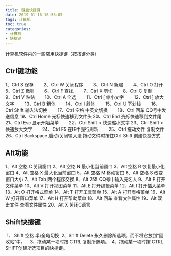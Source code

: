 ```yaml
---
title: 键盘快捷键
date: 2019-01-16 16:53:05
tags: 计算机
toc: true
categories: 
- 计算机
- 快捷键
---
```


计算机软件内的一些常用快捷键（按按键分类）<!--more-->

   ## Ctrl键功能

   1、Ctrl S 保存　　
   2、Ctrl W 关闭程序　　
   3、Ctrl N 新建　　
   4、Ctrl O 打开　　
   5、Ctrl Z 撤销　　
   6、Ctrl F 查找　　
   7、Ctrl X 剪切　　
   8、Ctrl C 复制　　
   9、Ctrl V 粘贴　　
 10、Ctrl A 全选　　
 11、Ctrl [ 缩小文字　　
 12、Ctrl ] 放大文字　　
 13、Ctrl B 粗体　　
 14、Ctrl I 斜体　　
 15、Ctrl U 下划线　　
 16、Ctrl Shift 输入法切换　　
 17、Ctrl 空格 中英文切换　　
 18、Ctrl 回车 QQ号中发送信息
 19、Ctrl Home 光标快速移到文件头
 20、Ctrl End 光标快速移到文件尾
 21、Ctrl Esc 显示开始菜单　　
 22、Ctrl Shift < 快速缩小文字
 23、Ctrl Shift > 快速放大文字　　
 24、Ctrl F5 在IE中强行刷新　　
 25、Ctrl 拖动文件 复制文件
 26、Ctrl Backspace 启动\关闭输入法
拖动文件时按住Ctrl Shift 创建快捷方式

## Alt功能

   1、Alt 空格 C 关闭窗口
   2、Alt 空格 N 最小化当前窗口
   3、Alt 空格 R 恢复最小化窗口
   4、Alt 空格 X 最大化当前窗口
   5、Alt 空格 M 移动窗口
   6、Alt 空格 S 改变窗口大小
   7、Alt Tab 两个程序交换
   8、Alt 255 QQ号中输入无名人
   9、Alt F 打开文件菜单
 10、Alt V 打开视图菜单
 11、Alt E 打开编辑菜单
 12、Alt I 打开插入菜单
 13、Alt O 打开格式菜单
 14、Alt T 打开工具菜单
 15、Alt A 打开表格菜单
 16、Alt W 打开窗口菜单
 17、Alt H 打开帮助菜单
 18、Alt 回车 查看文件属性
 19、Alt 双击文件 查看文件属性
 20、Alt X 关闭C语言

  ## Shift快捷键
​    1、 Shift 空格 半\全角切换
​    2、Shift   Delete 永久删除所选项，而不将它放到“回收站”中。　
​    3、拖动某一项时按 CTRL 复制所选项。
​    4、拖动某一项时按 CTRL   SHIFT创建所选项目的快捷键。
​    

